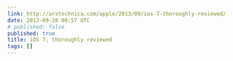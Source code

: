 ```yaml
---
link: http://arstechnica.com/apple/2013/09/ios-7-thoroughly-reviewed/
date: 2013-09-28 00:57 UTC
# published: false
published: true
title: iOS 7, thoroughly reviewed
tags: []
---
```



